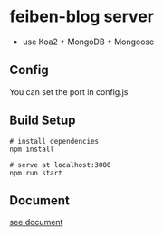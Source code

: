 # feiben-blog server

- use Koa2 + MongoDB + Mongoose

## Config

You can set the port in config.js

## Build Setup

```shell
# install dependencies
npm install

# serve at localhost:3000
npm run start
```

## Document

[see document]('./doc/README.md')
